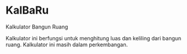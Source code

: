 # KalBaRu
Kalkulator Bangun Ruang

Kalkulator ini berfungsi untuk menghitung luas dan keliling dari bangun ruang.
Kalkulator ini masih dalam perkembangan.
